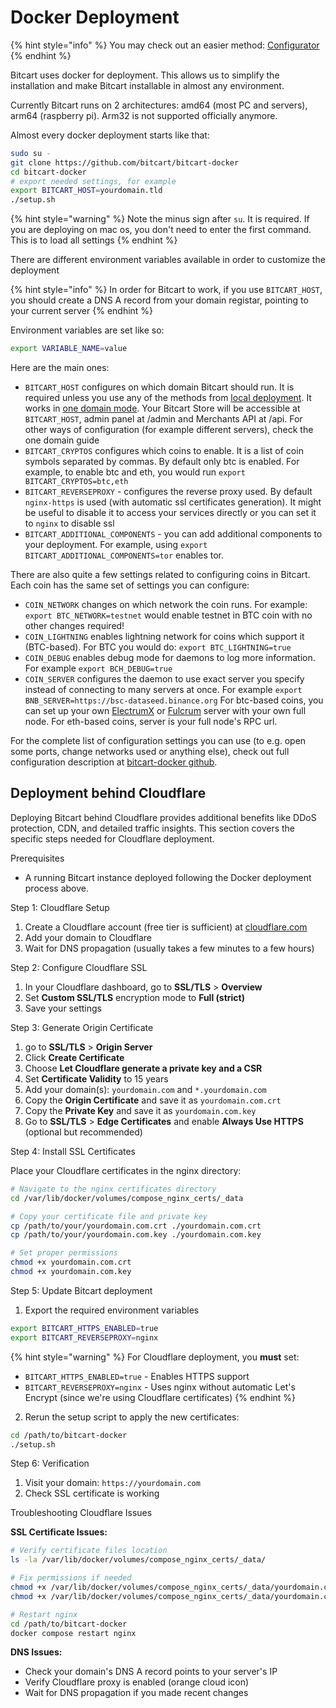 # Docker Deployment

{% hint style="info" %}
You may check out an easier method: [Configurator](configurator.md)
{% endhint %}

Bitcart uses docker for deployment. This allows us to simplify the installation and make Bitcart installable in almost any environment.

Currently Bitcart runs on 2 architectures: amd64 (most PC and servers), arm64 (raspberry pi). Arm32 is not supported officially anymore.

Almost every docker deployment starts like that:

```bash
sudo su -
git clone https://github.com/bitcart/bitcart-docker
cd bitcart-docker
# export needed settings, for example
export BITCART_HOST=yourdomain.tld
./setup.sh
```

{% hint style="warning" %}
Note the minus sign after `su`. It is required. If you are deploying on mac os, you don't need to enter the first command. This is to load all settings
{% endhint %}

There are different environment variables available in order to customize the deployment

{% hint style="info" %}
In order for Bitcart to work, if you use `BITCART_HOST`, you should create a DNS A record from your domain registar, pointing to your current server
{% endhint %}

Environment variables are set like so:

```bash
export VARIABLE_NAME=value
```

Here are the main ones:

* `BITCART_HOST` configures on which domain Bitcart should run. It is required unless you use any of the methods from [local deployment](local.md). It works in [one domain mode](../guides/one-domain-mode.md). Your Bitcart Store will be accessible at `BITCART_HOST`, admin panel at /admin and Merchants API at /api. For other ways of configuration (for example different servers), check the one domain guide
* `BITCART_CRYPTOS` configures which coins to enable. It is a list of coin symbols separated by commas. By default only btc is enabled. For example, to enable btc and eth, you would run `export BITCART_CRYPTOS=btc,eth`
* `BITCART_REVERSEPROXY` - configures the reverse proxy used. By default `nginx-https` is used (with automatic ssl certificates generation). It might be useful to disable it to access your services directly or you can set it to `nginx` to disable ssl
* `BITCART_ADDITIONAL_COMPONENTS` - you can add additional components to your deployment. For example, using `export BITCART_ADDITIONAL_COMPONENTS=tor` enables tor.

There are also quite a few settings related to configuring coins in Bitcart. Each coin has the same set of settings you can configure:

* `COIN_NETWORK` changes on which network the coin runs. For example: `export BTC_NETWORK=testnet` would enable testnet in BTC coin with no other changes required!
* `COIN_LIGHTNING` enables lightning network for coins which support it (BTC-based). For BTC you would do: `export BTC_LIGHTNING=true`
* `COIN_DEBUG` enables debug mode for daemons to log more information. For example `export BCH_DEBUG=true`
* `COIN_SERVER` configures the daemon to use exact server you specify instead of connecting to many servers at once. For example `export BNB_SERVER=https://bsc-dataseed.binance.org` For btc-based coins, you can set up your own [ElectrumX](https://github.com/spesmilo/electrumx) or [Fulcrum](https://github.com/cculianu/Fulcrum) server with your own full node. For eth-based coins, server is your full node's RPC url.

For the complete list of configuration settings you can use (to e.g. open some ports, change networks used or anything else), check out full configuration description at [bitcart-docker github](https://github.com/bitcart/bitcart-docker/blob/master/README.md#configuration).

## Deployment behind Cloudflare

Deploying Bitcart behind Cloudflare provides additional benefits like DDoS protection, CDN, and detailed traffic insights. This section covers the specific steps needed for Cloudflare deployment.

Prerequisites

- A running Bitcart instance deployed following the Docker deployment process above.

Step 1: Cloudflare Setup

1. Create a Cloudflare account (free tier is sufficient) at [cloudflare.com](https://cloudflare.com)
2. Add your domain to Cloudflare
3. Wait for DNS propagation (usually takes a few minutes to a few hours)

Step 2: Configure Cloudflare SSL

1. In your Cloudflare dashboard, go to **SSL/TLS** > **Overview**
2. Set **Custom SSL/TLS** encryption mode to **Full (strict)**
3. Save your settings

Step 3: Generate Origin Certificate

1. go to **SSL/TLS** > **Origin Server**
2. Click **Create Certificate**
3. Choose **Let Cloudflare generate a private key and a CSR**
4. Set **Certificate Validity** to 15 years
5. Add your domain(s): `yourdomain.com` and `*.yourdomain.com`
6. Copy the **Origin Certificate** and save it as `yourdomain.com.crt`
7. Copy the **Private Key** and save it as `yourdomain.com.key`
8. Go to **SSL/TLS** > **Edge Certificates** and enable **Always Use HTTPS** (optional but recommended)

Step 4: Install SSL Certificates

Place your Cloudflare certificates in the nginx directory:

```bash
# Navigate to the nginx certificates directory
cd /var/lib/docker/volumes/compose_nginx_certs/_data

# Copy your certificate file and private key
cp /path/to/your/yourdomain.com.crt ./yourdomain.com.crt
cp /path/to/your/yourdomain.com.key ./yourdomain.com.key

# Set proper permissions
chmod +x yourdomain.com.crt
chmod +x yourdomain.com.key
```

Step 5: Update Bitcart deployment

1. Export the required environment variables

```bash
export BITCART_HTTPS_ENABLED=true
export BITCART_REVERSEPROXY=nginx
```

{% hint style="warning" %}
For Cloudflare deployment, you **must** set:
- `BITCART_HTTPS_ENABLED=true` - Enables HTTPS support
- `BITCART_REVERSEPROXY=nginx` - Uses nginx without automatic Let's Encrypt (since we're using Cloudflare certificates)
{% endhint %}

2. Rerun the setup script to apply the new certificates:

```bash
cd /path/to/bitcart-docker
./setup.sh
```

Step 6: Verification

1. Visit your domain: `https://yourdomain.com`
2. Check SSL certificate is working

Troubleshooting Cloudflare Issues

**SSL Certificate Issues:**
```bash
# Verify certificate files location
ls -la /var/lib/docker/volumes/compose_nginx_certs/_data/

# Fix permissions if needed
chmod +x /var/lib/docker/volumes/compose_nginx_certs/_data/yourdomain.com.crt
chmod +x /var/lib/docker/volumes/compose_nginx_certs/_data/yourdomain.com.key

# Restart nginx
cd /path/to/bitcart-docker
docker compose restart nginx
```

**DNS Issues:**
- Check your domain's DNS A record points to your server's IP
- Verify Cloudflare proxy is enabled (orange cloud icon)
- Wait for DNS propagation if you made recent changes
